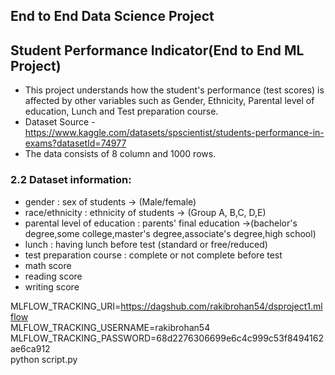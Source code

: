 ## End to End Data Science Project

## Student Performance Indicator(End to End ML Project)
- This project understands how the student's performance (test scores) is affected by other variables such as Gender, Ethnicity, Parental level of education, Lunch and Test preparation course.
- Dataset Source - https://www.kaggle.com/datasets/spscientist/students-performance-in-exams?datasetId=74977
- The data consists of 8 column and 1000 rows.

### 2.2 Dataset information:
- gender : sex of students  -> (Male/female)
- race/ethnicity : ethnicity of students -> (Group A, B,C, D,E)
- parental level of education : parents' final education ->(bachelor's degree,some college,master's degree,associate's degree,high school)
- lunch : having lunch before test (standard or free/reduced) 
- test preparation course : complete or not complete before test
- math score
- reading score
- writing score






MLFLOW_TRACKING_URI=https://dagshub.com/rakibrohan54/dsproject1.mlflow \
MLFLOW_TRACKING_USERNAME=rakibrohan54 \
MLFLOW_TRACKING_PASSWORD=68d2276306699e6c4c999c53f8494162ae6ca912 \
python script.py